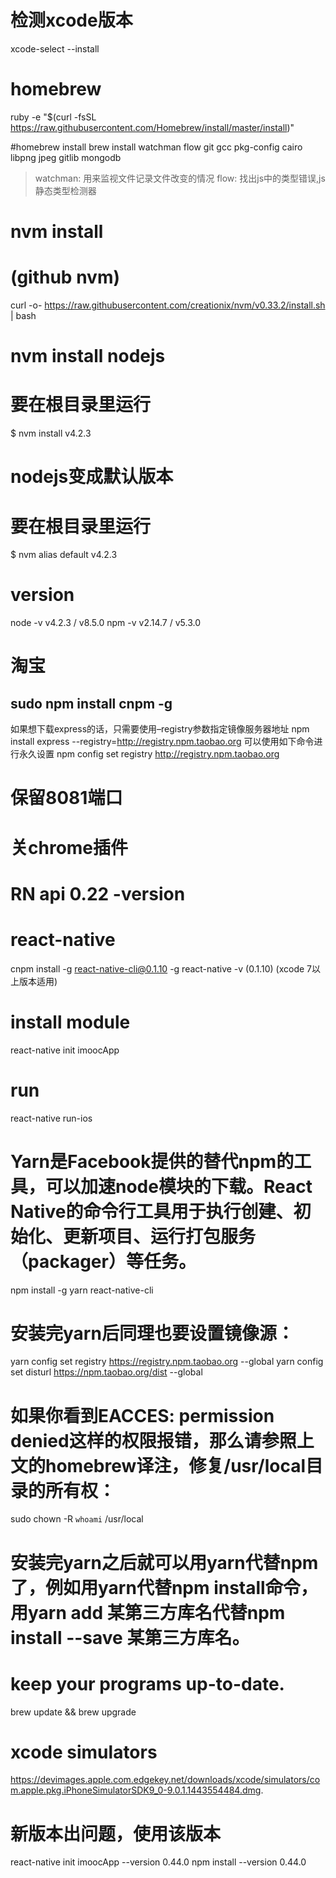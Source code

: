 # 检测xcode版本
xcode-select --install


# homebrew
ruby -e "$(curl -fsSL https://raw.githubusercontent.com/Homebrew/install/master/install)"


#homebrew install
brew install watchman flow git gcc pkg-config cairo libpng jpeg gitlib mongodb
> watchman: 用来监视文件记录文件改变的情况
> flow: 找出js中的类型错误,js静态类型检测器


# nvm install
# (github nvm)
curl -o- https://raw.githubusercontent.com/creationix/nvm/v0.33.2/install.sh | bash
# nvm install nodejs
# 要在根目录里运行
$ nvm install v4.2.3
# nodejs变成默认版本
# 要在根目录里运行
$ nvm alias default v4.2.3
# version
node -v     v4.2.3 / v8.5.0
npm -v      v2.14.7 / v5.3.0


# 淘宝
sudo npm install cnpm -g
-----
如果想下载express的话，只需要使用–registry参数指定镜像服务器地址
npm install express --registry=http://registry.npm.taobao.org
可以使用如下命令进行永久设置
npm config set registry http://registry.npm.taobao.org


# 保留8081端口
# 关chrome插件
# RN api 0.22 -version


# react-native
cnpm install -g react-native-cli@0.1.10 -g
react-native -v     (0.1.10)
(xcode 7以上版本适用)


# install module
react-native init imoocApp
# run
react-native run-ios


# Yarn是Facebook提供的替代npm的工具，可以加速node模块的下载。React Native的命令行工具用于执行创建、初始化、更新项目、运行打包服务（packager）等任务。
npm install -g yarn react-native-cli


# 安装完yarn后同理也要设置镜像源：
yarn config set registry https://registry.npm.taobao.org --global
yarn config set disturl https://npm.taobao.org/dist --global


# 如果你看到EACCES: permission denied这样的权限报错，那么请参照上文的homebrew译注，修复/usr/local目录的所有权：
sudo chown -R `whoami` /usr/local
# 安装完yarn之后就可以用yarn代替npm了，例如用yarn代替npm install命令，用yarn add 某第三方库名代替npm install --save 某第三方库名。



# keep your programs up-to-date.
brew update && brew upgrade



# xcode simulators
https://devimages.apple.com.edgekey.net/downloads/xcode/simulators/com.apple.pkg.iPhoneSimulatorSDK9_0-9.0.1.1443554484.dmg.




# 新版本出问题，使用该版本
react-native init imoocApp --version 0.44.0
npm install --version 0.44.0




